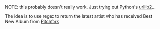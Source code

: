 NOTE: this probably doesn't really work.  Just trying out Python's [urllib2](http://docs.python.org/2/library/urllib2.html)...

The idea is to use regex to return the latest artist who has received Best New Album from [Pitchfork](http://pitchfork.com)
